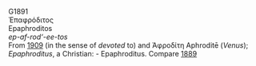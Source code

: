 G1891  
Ἐπαφρόδιτος  
Epaphroditos  
*ep-af-rod‘-ee-tos*  
From [1909](g1909) (in the sense of *devoted* to) and Ἀφροδίτη Aphroditē
(*Venus*); *Epaphroditus*, a Christian: - Epaphroditus. Compare
[1889](g1889)  
